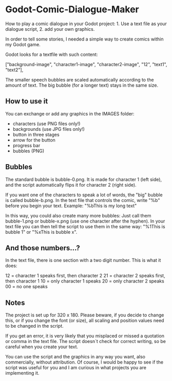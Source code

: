 # Godot-Comic-Dialogue-Maker
How to play a comic dialogue in your Godot project: 1. Use a text file as your dialogue script, 2. add your own graphics.

In order to tell some stories, I needed a simple way to create comics within my Godot game. 

Godot looks for a textfile with such content:

["background-image", "character1-image", "character2-image", "12", "text1", "text2"],

The smaller speech bubbles are scaled automatically according to the amount of text. 
The big bubble (for a longer text) stays in the same size.


How to use it
------------------

You can exchange or add any graphics in the IMAGES folder:

- characters (use PNG files only!)
- backgrounds (use JPG files only!)
- button in three stages
- arrow for the button
- progress bar
- bubbles (PNG)


Bubbles
--------------

The standard bubble is bubble-0.png. It is made for character 1 (left side), and the script automatically flips it for character 2 (right side).	

If you want one of the characters to speak a lot of words, the "big" bubble is called bubble-b.png. In the text file that controls the comic, write "%b" before you begin your text. Example: "%bThis is my long text"

In this way, you could also create many more bubbles: Just call them bubble-1.png or bubble-x.png (use one character after the hyphen). In your text file you can then tell the script to use them in the same way: "%1This is bubble 1" or "%xThis is bubble x".


And those numbers...?
----------------------------
In the text file, there is one section with a two digit number. This is what it does:

12 = character 1 speaks first, then character 2
21 = character 2 speaks first, then character 1
10 = only character 1 speaks 
20 = only character 2 speaks 
00 = no one speaks


Notes
------------
The project is set up for 320 x 180. Please beware, if you decide to change this, or if you change the font (or size), all scaling and position values need to be changed in the script.

If you get an error, it is very likely that you misplaced or missed a quotation or comma in the text file. The script doesn´t check for correct writing, so be careful when you create your text.

You can use the script and the graphics in any way you want, also commercially, without attribution. 
Of course, I would be happy to see if the script was useful for you and I am curious in what projects you are implementing it. 


